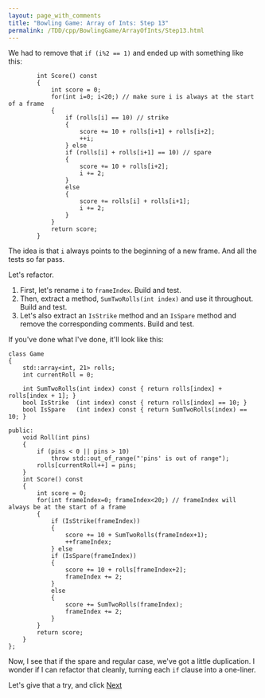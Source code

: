 ```yaml
---
layout: page_with_comments
title: "Bowling Game: Array of Ints: Step 13"
permalink: /TDD/cpp/BowlingGame/ArrayOfInts/Step13.html
---
```


We had to remove that ```if (i%2 == 1)``` and ended up with something like this:

```
        int Score() const
        {
            int score = 0;
            for(int i=0; i<20;) // make sure i is always at the start of a frame
            {
                if (rolls[i] == 10) // strike
                {
                    score += 10 + rolls[i+1] + rolls[i+2];
                    ++i;
                } else
                if (rolls[i] + rolls[i+1] == 10) // spare
                {
                    score += 10 + rolls[i+2];
                    i += 2;
                }
                else
                {
                    score += rolls[i] + rolls[i+1];
                    i += 2;
                }
            }
            return score;
        }
```

The idea is that ```i``` always points to the beginning of a new frame. And all the tests so far pass.

Let's refactor.  
1. First, let's rename ```i``` to ```frameIndex```.  Build and test.
2. Then, extract a method, ```SumTwoRolls(int index)``` and use it throughout.  Build and test.
3. Let's also extract an ```IsStrike``` method and an ```IsSpare``` method and remove the corresponding comments. Build and test.

If you've done what I've done, it'll look like this:
```
class Game
{
    std::array<int, 21> rolls;
    int currentRoll = 0;

    int SumTwoRolls(int index) const { return rolls[index] + rolls[index + 1]; }
    bool IsStrike  (int index) const { return rolls[index] == 10; }
    bool IsSpare   (int index) const { return SumTwoRolls(index) == 10; }

public:
    void Roll(int pins)
    {
        if (pins < 0 || pins > 10)
            throw std::out_of_range("'pins' is out of range");
        rolls[currentRoll++] = pins;
    }
    int Score() const
    {
        int score = 0;
        for(int frameIndex=0; frameIndex<20;) // frameIndex will always be at the start of a frame
        {
            if (IsStrike(frameIndex))
            {
                score += 10 + SumTwoRolls(frameIndex+1);
                ++frameIndex;
            } else
            if (IsSpare(frameIndex))
            {
                score += 10 + rolls[frameIndex+2];
                frameIndex += 2;
            }
            else
            {
                score += SumTwoRolls(frameIndex);
                frameIndex += 2;
            }
        }
        return score;
    }
};
```

Now, I see that if the spare and regular case, we've got a little duplication. I wonder if I can refactor that cleanly, turning each ```if``` clause into a one-liner.

Let's give that a try, and click [Next](Step14.html)
